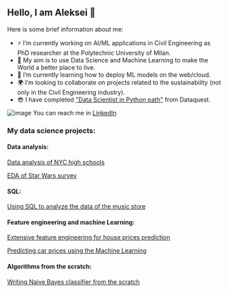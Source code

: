## Hello, I am Aleksei 👋

Here is some brief information about me:


- ⚡ I’m currently working on AI/ML applications in Civil Engineering as PhD researcher at the Polytechnic University of Milan.
- 🎯 My aim is to use Data Science and Machine Learning to make the World a better place to live.
- 🌱 I’m currently learning how to deploy ML models on the web/cloud.
- 🌍 I’m looking to collaborate on projects related to the sustainability (not only in the Civil Engineering industry).
- 😎 I have completed ["Data Scientist in Python path"](https://app.dataquest.io/verify_cert/U6G6VF0P2P9Y07FVDK5W/) from Dataquest.

![image](https://user-images.githubusercontent.com/84724715/154304976-e01f9243-9374-496f-8107-f06908291168.png)
 You can reach me in [LinkedIn](https://www.linkedin.com/in/aleksei-kondratenko-14a2a0192/)
<!--
- 🌱 I’m currently learning ...
- 👯 I’m looking to collaborate on ...
- 🤔 I’m looking for help with ...
- 💬 Ask me about ...
- 📫 How to reach me: ...
- 😄 Pronouns: ...
- ⚡ Fun fact: ...
-->

### My data science projects:

#### Data analysis:

[Data analysis of NYC high schools](https://github.com/alekseikondratenko/Data-Analysis-of-NYC-High-Schools)

[EDA of Star Wars survey](https://github.com/alekseikondratenko/Exploratory-data-analysis-of-Star-Wars-survey)

#### SQL:

[Using SQL to analyze the data of the music store](https://github.com/alekseikondratenko/Using-SQL-to-analyze-the-data-of-the-music-store)

#### Feature engineering and machine Learning:

[Extensive feature engineering for house prices prediction](https://github.com/alekseikondratenko/Extensive-feature-engineering-foor-house-prices-prediction)

[Predicting car prices using the Machine Learning](https://github.com/alekseikondratenko/Predicting-car-prices-using-machine-learning)

#### Algorithms from the scratch:

[Writing Naive Bayes classifier from the scratch](https://github.com/alekseikondratenko/Writing-Naive-Bayes-classifier-from-scratch)
